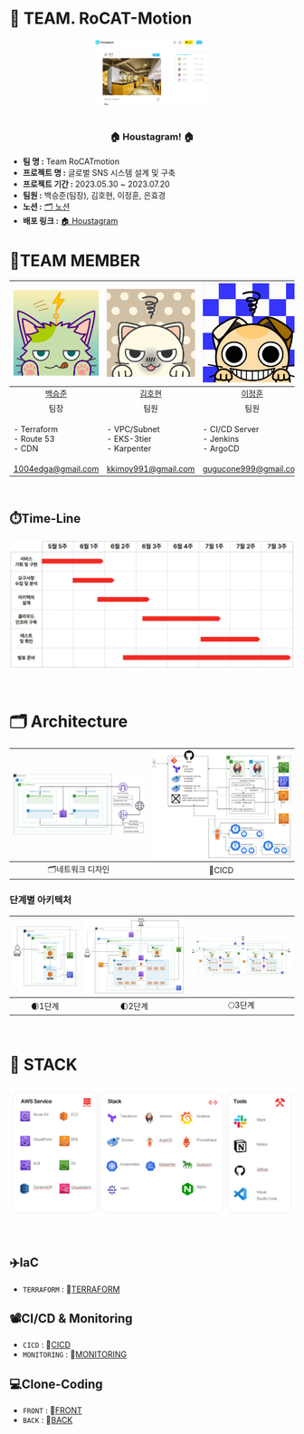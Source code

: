 <h1> 🚀 TEAM. RoCAT-Motion </h1>
<div  align="center">
  <img width="40%" src="https://github.com/ONE-OF-WORLD/FINAL-PROJECT/blob/main/img/houstagram.png" alt="houstagram">
</div>
</br>
<h3 align="center">🏠 Houstagram! 🏠</h3>

- **팀 명 :**  Team RoCATmotion
- **프로젝트 명 :** 글로벌 SNS 시스템 설계 및 구축
- **프로젝트 기간 :** 2023.05.30 ~ 2023.07.20
- **팀원 :** 백승준(팀장), 김호현, 이정훈, 은효경
- **노션 :** [🗂️ 노션 ](https://www.notion.so/6b6d769f8b96480b9e54e11ad8116778?v=8675726117704b729b249614526fec92&pvs=4)
- **배포 링크 :** [🏠 Houstagram](http://houstagram.com/)


# 🚀TEAM MEMBER

|![백승준](./img/bsj.png)|![김호현](./img/khh.png)|![이정훈](./img/ljh.jpg)|![은효경](./img/ehk.png)|
|:---:|:---:|:---:|:---:|
|[백승준](https://github.com/Santhaim)|[김호현](https://github.com/kimohyeon)|[이정훈](https://github.com/gugucone999)|[은효경](https://github.com/MintBANG)|
|팀장|팀원|팀원|팀원|
|<p align="left"> - Terraform <br/> - Route 53 <br/> - CDN|<p align="left"> - VPC/Subnet <br/> - EKS-3tier <br/> - Karpenter |<p align="left"> - CI/CD Server <br/> - Jenkins <br/> - ArgoCD | <p align="left"> - Monitoring <br/> - Total Manual <br/> - PPT|
|1004edga@gmail.com|kkimoy991@gmail.com|gugucone999@gmail.com|qkdqkel@gmail.com|



  
</div>
</details>
<br />

## ⏱️Time-Line
![전체일정](https://github.com/ONE-OF-WORLD/FINAL-PROJECT/blob/main/img/wbs.png)

<br/>

# 🗂️ Architecture
|![네트워크 디자인](./img/네트워크디자인.drawio.png)|![CICD](./img/CICD.drawio.png)|
|:---:|:---:|
|🗂️네트워크 디자인|🧩CICD|
### 단계별 아키텍처
|![1단계](./img/1단계_최종.drawio.png)|![2단계](./img/2단계_최종.drawio.png)|![3단계](./img/3단계_최종.drawio.png)|
|:---:|:---:|:---:|
|🌒1단계|🌓2단계|🌕3단계|



<br/>

# 📢 STACK

![STACK](./img/stack.png)



<br/>

## ✈️IaC
- `TERRAFORM` : 💫[TERRAFORM](https://github.com/ONE-OF-WORLD/jenkins_terraform_public)

## 📽️CI/CD & Monitoring
- `CICD` : 💫[CICD](https://github.com/ONE-OF-WORLD/k8-cicd-argocd)
- `MONITORING` : 💫[MONITORING](https://github.com/ONE-OF-WORLD/monitoring)
  
## 💻Clone-Coding
- `FRONT` : 💫[FRONT](https://github.com/ONE-OF-WORLD/FINAL-FRONT)
- `BACK` : 💫[BACK](https://github.com/ONE-OF-WORLD/FINAL-BACK)
